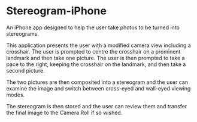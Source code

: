 # Stereogram-iPhone
An iPhone app designed to help the user take photos to be turned into stereograms.

This application presents the user with a modified camera view including a crosshair.
The user is prompted to centre the crosshair on a prominent landmark and then take one picture.
The user is then prompted to take a pace to the right, keeping the crosshair on the landmark,
and then take a second picture.

The two pictures are then composited into a stereogram and the user can examine the image
and switch between cross-eyed and wall-eyed viewing modes. 

The stereogram is then stored and the user can review them and transfer the final image to the Camera Roll if so wished.
